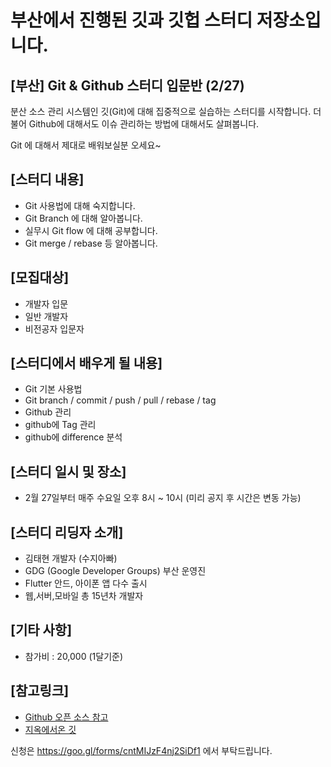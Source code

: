 
# 부산에서 진행된 깃과 깃헙 스터디 저장소입니다.

## [부산] Git & Github 스터디 입문반 (2/27)

분산 소스 관리 시스템인 깃(Git)에 대해 집중적으로 실습하는 스터디를 시작합니다. 
더불어 Github에 대해서도 이슈 관리하는 방법에 대해서도 살펴봅니다. 

Git 에 대해서 제대로 배워보실분 오세요~

## [스터디 내용]
- Git 사용법에 대해 숙지합니다. 
- Git Branch 에 대해 알아봅니다. 
- 실무시 Git flow 에 대해 공부합니다. 
- Git merge / rebase 등 알아봅니다. 

## [모집대상]
- 개발자 입문
- 일반 개발자
- 비전공자 입문자

## [스터디에서 배우게 될 내용]
- Git 기본 사용법
- Git branch / commit / push / pull / rebase / tag
- Github 관리
- github에 Tag 관리
- github에 difference 분석

## [스터디 일시 및 장소]
- 2월 27일부터 매주 수요일 오후 8시 ~ 10시 (미리 공지 후 시간은 변동 가능)

## [스터디 리딩자 소개]
- 김태현 개발자 (수지아빠)
- GDG (Google Developer Groups) 부산 운영진
- Flutter 안드, 아이폰 앱 다수 출시
- 웹,서버,모바일 총 15년차 개발자

## [기타 사항]
- 참가비 : 20,000 (1달기준)

## [참고링크]
- [Github 오픈 소스 참고](https://www.slideshare.net/jangbi882/git-71791911?from_action=save)
- [지옥에서온 깃](https://www.inflearn.com/course/%EC%A7%80%EC%98%A5%EC%97%90%EC%84%9C-%EC%98%A8-git/)

신청은 https://goo.gl/forms/cntMIJzF4nj2SiDf1 에서 부탁드립니다. 
